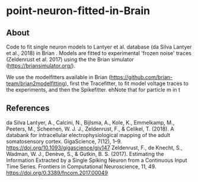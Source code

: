 # point-neuron-fitted-in-Brain

## About

Code to fit single neuron models to Lantyer et al. database (da Silva Lantyer et al., 2018) in Brian . Models are fitted to experimental 'frozen noise' traces (Zeldenrust et al. 2017) using the the Brian simulator (https://briansimulator.org/).

We use the modelfitters available in Brian (https://github.com/brian-team/brian2modelfitting),  first the Tracefitter, to fit model voltage traces to the experiments, and then the Spikefitter.  ehNote that for particle m in t


## References
da Silva Lantyer, A., Calcini, N., Bijlsma, A., Kole, K., Emmelkamp, M., Peeters, M., Scheenen, W. J. J., Zeldenrust, F., & Celikel, T. (2018). A databank for intracellular electrophysiological mapping of the adult somatosensory cortex. GigaScience, 7(12), 1–9. https://doi.org/10.1093/gigascience/giy147
Zeldenrust, F., de Knecht, S., Wadman, W. J., Denève, S., & Gutkin, B. S. (2017). Estimating the Information Extracted by a Single Spiking Neuron from a Continuous Input Time Series. Frontiers in Computational Neuroscience, 11, 49. https://doi.org/0.3389/fncom.2017.00049

